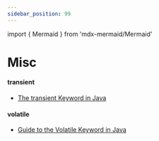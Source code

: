 ```yaml
---
sidebar_position: 99
---
```


import { Mermaid } from 'mdx-mermaid/Mermaid'

# Misc

#### transient
- [The transient Keyword in Java](https://www.baeldung.com/java-transient-keyword)

#### volatile
- [Guide to the Volatile Keyword in Java](https://www.baeldung.com/java-volatile)


